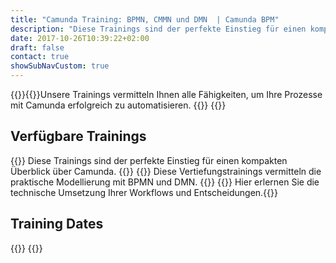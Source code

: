 ```yaml
---
title: "Camunda Training: BPMN, CMMN und DMN  | Camunda BPM"
description: "Diese Trainings sind der perfekte Einstieg für einen kompakten Überblick über und das Trio der BPM-Standards (BPMN, DMN, CMMN)."
date: 2017-10-26T10:39:22+02:00
draft: false
contact: true
showSubNavCustom: true
---
```

{{<training>}}{{<highlight title="Camunda Training" btn="Training buchen" btnlink="#training">}}Unsere Trainings vermitteln Ihnen alle Fähigkeiten, um Ihre Prozesse mit Camunda erfolgreich zu automatisieren.
{{</highlight>}}
{{<news img="megaphone.svg" title="Remote Training" text="Unsere Camunda-Community genießt unsere höchste Priorität, und Ihre Gesundheit und Ihr Wohlbefinden sind uns wichtig. Aufgrund der globalen Situation mit COVID-19 bieten wir unsere Offenen Trainings nun online an. Es handelt sich dabei um die gleiche praxisnahe  und interaktive Schulung von Camunda-Experten, geliefert direkt auf Ihren Laptop für eine begrenzte Zeit zum Preis von 990€ / $990 zzgl. MwSt.! Wir haben unsere Trainings für eine virtuelle Erfahrung optimiert, - 5 Stunden pro Tag an 5 Tagen. ET: 10am-12pm-break-1pm-4pm, CEST & SGT: 9am-12-break-1pm-3pm" btntext="Registrieren" btnlink="/de/services/training/#training">}}
<br>
<h2 class="light lead">Verfügbare Trainings</h2>
{{<training-overview-section title="Kompakter Überblick" type="overview" first="true">}}
Diese Trainings sind der perfekte Einstieg für einen kompakten Überblick über Camunda.
{{</training-overview-section>}}
{{<training-overview-section title="Modellierung" type="modeling">}}
Diese Vertiefungstrainings vermitteln die praktische Modellierung mit BPMN und DMN.
{{</training-overview-section>}}
{{<training-overview-section title="Technische Umsetzung" type="developer" last="true">}}
Hier erlernen Sie die technische Umsetzung Ihrer Workflows und Entscheidungen.{{</training-overview-section>}}
<h2 class="light lead">Training Dates</h2>
<a name="training"></a>
{{<eb-training>}}
{{</training>}}
